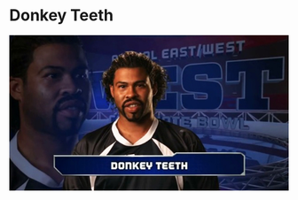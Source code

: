 # Donkey Teeth

![Alt text](https://raw.githubusercontent.com/evturn/donkey-teeth-angular/master/app/images/avatar.jpg)
